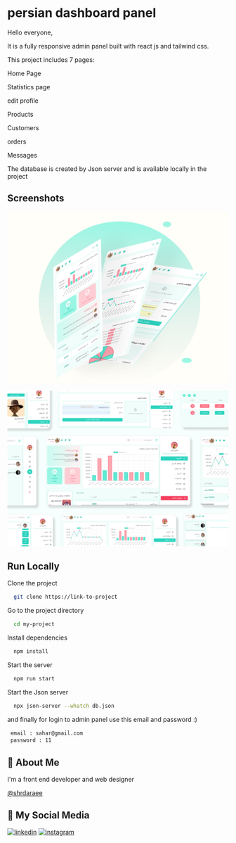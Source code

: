 
# persian dashboard panel 

Hello everyone,

It is a fully responsive admin panel built with react js and tailwind css.

This project includes 7 pages:

Home Page

Statistics page

edit profile

Products

Customers

orders

Messages

The database is created by Json server and is available locally in the project




## Screenshots

![App Screenshot](
    screenshot2.png
)

![App Screenshot](
    screenshot1.png
)


## Run Locally

Clone the project

```bash
  git clone https://link-to-project
```

Go to the project directory

```bash
  cd my-project
```

Install dependencies

```bash
  npm install
```

Start the server

```bash
  npm run start
```

Start the Json server

```bash
  npx json-server --whatch db.json
```

and finally for login to admin panel use this email and password :)

```bash
 email : sahar@gmail.com
 password : 11
 ```

## 🚀 About Me
I'm a front end developer and web designer 



[@shrdaraee](https://www.github.com/shrdaraee)


## 🔗 My Social Media
[![linkedin](https://img.shields.io/badge/linkedin-0A66C2?style=for-the-badge&logo=linkedin&logoColor=white)](https://www.linkedin.com/in/sahar-daraee-bb2a62219/)
[![instagram](https://img.shields.io/badge/instagram-0A66C2?style=for-the-badge&logo=instagram&logoColor=white)](instagram.com/sahardaraee_ )

